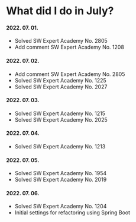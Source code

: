 # What did I do in July?

#### 2022. 07. 01.
- Solved SW Expert Academy No. 2805
- Add comment SW Expert Academy No. 1208

#### 2022. 07. 02.
- Add comment SW Expert Academy No. 2805
- Solved SW Expert Academy No. 1225
- Solved SW Expert Academy No. 2027

#### 2022. 07. 03.
- Solved SW Expert Academy No. 1215
- Solved SW Expert Academy No. 2025

#### 2022. 07. 04.
- Solved SW Expert Academy No. 1213

#### 2022. 07. 05.
- Solved SW Expert Academy No. 1954
- Solved SW Expert Academy No. 2019

#### 2022. 07. 06.
- Solved SW Expert Academy No. 1204
- Initial settings for refactoring using Spring Boot
